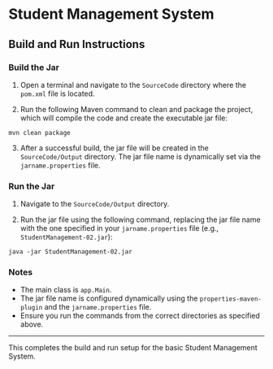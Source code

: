 # Student Management System

## Build and Run Instructions

### Build the Jar

1. Open a terminal and navigate to the `SourceCode` directory where the `pom.xml` file is located.

2. Run the following Maven command to clean and package the project, which will compile the code and create the executable jar file:

```
mvn clean package
```

3. After a successful build, the jar file will be created in the `SourceCode/Output` directory. The jar file name is dynamically set via the `jarname.properties` file.

### Run the Jar

1. Navigate to the `SourceCode/Output` directory.

2. Run the jar file using the following command, replacing the jar file name with the one specified in your `jarname.properties` file (e.g., `StudentManagement-02.jar`):

```
java -jar StudentManagement-02.jar
```

### Notes

- The main class is `app.Main`.
- The jar file name is configured dynamically using the `properties-maven-plugin` and the `jarname.properties` file.
- Ensure you run the commands from the correct directories as specified above.

---

This completes the build and run setup for the basic Student Management System.
